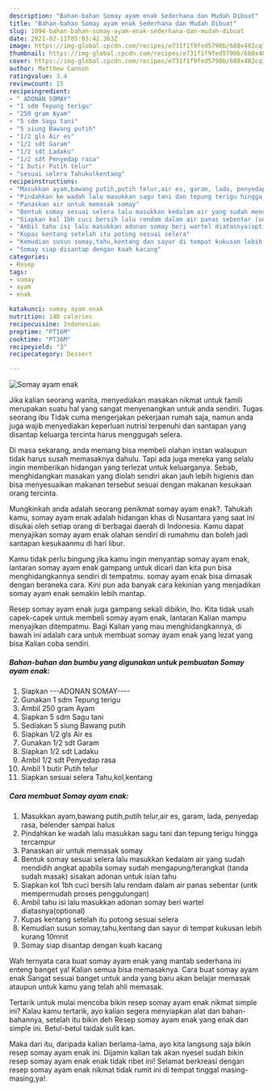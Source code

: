 ```yaml
---
description: "Bahan-bahan Somay ayam enak Sederhana dan Mudah Dibuat"
title: "Bahan-bahan Somay ayam enak Sederhana dan Mudah Dibuat"
slug: 1094-bahan-bahan-somay-ayam-enak-sederhana-dan-mudah-dibuat
date: 2021-02-11T05:03:42.363Z
image: https://img-global.cpcdn.com/recipes/e731f1f9fed5790b/680x482cq70/somay-ayam-enak-foto-resep-utama.jpg
thumbnail: https://img-global.cpcdn.com/recipes/e731f1f9fed5790b/680x482cq70/somay-ayam-enak-foto-resep-utama.jpg
cover: https://img-global.cpcdn.com/recipes/e731f1f9fed5790b/680x482cq70/somay-ayam-enak-foto-resep-utama.jpg
author: Matthew Cannon
ratingvalue: 3.4
reviewcount: 15
recipeingredient:
- " ADONAN SOMAY"
- "1 sdm Tepung terigu"
- "250 gram Ayam"
- "5 sdm Sagu tani"
- "5 siung Bawang putih"
- "1/2 gls Air es"
- "1/2 sdt Garam"
- "1/2 sdt Ladaku"
- "1/2 sdt Penyedap rasa"
- "1 butir Putih telur"
- "sesuai selera Tahukolkentang"
recipeinstructions:
- "Masukkan ayam,bawang putih,putih telur,air es, garam, lada, penyedap rasa, belender sampai halus"
- "Pindahkan ke wadah lalu masukkan sagu tani dan tepung terigu hingga tercampur"
- "Panaskan air untuk memasak somay"
- "Bentuk somay sesuai selera lalu masukkan kedalam air yang sudah mendidih angkat apabila somay sudah mengapung/terangkat (tanda sudah masak) sisakan adonan untuk isian tahu"
- "Siapkan kol 1bh cuci bersih lalu rendam dalam air panas sebentar (untk mempermudah proses penggulungan)"
- "Ambil tahu isi lalu masukkan adonan somay beri wartel diatasnya(optional)"
- "Kupas kentang setelah itu potong sesuai selera"
- "Kemudian susun somay,tahu,kentang dan sayur di tempat kukusan lebih kurang 10mnit"
- "Somay siap disantap dengan kuah kacang"
categories:
- Resep
tags:
- somay
- ayam
- enak

katakunci: somay ayam enak 
nutrition: 140 calories
recipecuisine: Indonesian
preptime: "PT16M"
cooktime: "PT36M"
recipeyield: "3"
recipecategory: Dessert

---
```



![Somay ayam enak](https://img-global.cpcdn.com/recipes/e731f1f9fed5790b/680x482cq70/somay-ayam-enak-foto-resep-utama.jpg)

Jika kalian seorang wanita, menyediakan masakan nikmat untuk famili merupakan suatu hal yang sangat menyenangkan untuk anda sendiri. Tugas seorang ibu Tidak cuma mengerjakan pekerjaan rumah saja, namun anda juga wajib menyediakan keperluan nutrisi terpenuhi dan santapan yang disantap keluarga tercinta harus menggugah selera.

Di masa  sekarang, anda memang bisa membeli olahan instan walaupun tidak harus susah memasaknya dahulu. Tapi ada juga mereka yang selalu ingin memberikan hidangan yang terlezat untuk keluarganya. Sebab, menghidangkan masakan yang diolah sendiri akan jauh lebih higienis dan bisa menyesuaikan makanan tersebut sesuai dengan makanan kesukaan orang tercinta. 



Mungkinkah anda adalah seorang penikmat somay ayam enak?. Tahukah kamu, somay ayam enak adalah hidangan khas di Nusantara yang saat ini disukai oleh setiap orang di berbagai daerah di Indonesia. Kamu dapat menyajikan somay ayam enak olahan sendiri di rumahmu dan boleh jadi santapan kesukaanmu di hari libur.

Kamu tidak perlu bingung jika kamu ingin menyantap somay ayam enak, lantaran somay ayam enak gampang untuk dicari dan kita pun bisa menghidangkannya sendiri di tempatmu. somay ayam enak bisa dimasak dengan beraneka cara. Kini pun ada banyak cara kekinian yang menjadikan somay ayam enak semakin lebih mantap.

Resep somay ayam enak juga gampang sekali dibikin, lho. Kita tidak usah capek-capek untuk membeli somay ayam enak, lantaran Kalian mampu menyajikan ditempatmu. Bagi Kalian yang mau menghidangkannya, di bawah ini adalah cara untuk membuat somay ayam enak yang lezat yang bisa Kalian coba sendiri.

<!--inarticleads1-->

##### Bahan-bahan dan bumbu yang digunakan untuk pembuatan Somay ayam enak:

1. Siapkan  ---ADONAN SOMAY----
1. Gunakan 1 sdm Tepung terigu
1. Ambil 250 gram Ayam
1. Siapkan 5 sdm Sagu tani
1. Sediakan 5 siung Bawang putih
1. Siapkan 1/2 gls Air es
1. Gunakan 1/2 sdt Garam
1. Siapkan 1/2 sdt Ladaku
1. Ambil 1/2 sdt Penyedap rasa
1. Ambil 1 butir Putih telur
1. Siapkan sesuai selera Tahu,kol,kentang




<!--inarticleads2-->

##### Cara membuat Somay ayam enak:

1. Masukkan ayam,bawang putih,putih telur,air es, garam, lada, penyedap rasa, belender sampai halus
1. Pindahkan ke wadah lalu masukkan sagu tani dan tepung terigu hingga tercampur
1. Panaskan air untuk memasak somay
1. Bentuk somay sesuai selera lalu masukkan kedalam air yang sudah mendidih angkat apabila somay sudah mengapung/terangkat (tanda sudah masak) sisakan adonan untuk isian tahu
1. Siapkan kol 1bh cuci bersih lalu rendam dalam air panas sebentar (untk mempermudah proses penggulungan)
1. Ambil tahu isi lalu masukkan adonan somay beri wartel diatasnya(optional)
1. Kupas kentang setelah itu potong sesuai selera
1. Kemudian susun somay,tahu,kentang dan sayur di tempat kukusan lebih kurang 10mnit
1. Somay siap disantap dengan kuah kacang




Wah ternyata cara buat somay ayam enak yang mantab sederhana ini enteng banget ya! Kalian semua bisa memasaknya. Cara buat somay ayam enak Sangat sesuai banget untuk anda yang baru akan belajar memasak ataupun untuk kamu yang telah ahli memasak.

Tertarik untuk mulai mencoba bikin resep somay ayam enak nikmat simple ini? Kalau kamu tertarik, ayo kalian segera menyiapkan alat dan bahan-bahannya, setelah itu bikin deh Resep somay ayam enak yang enak dan simple ini. Betul-betul taidak sulit kan. 

Maka dari itu, daripada kalian berlama-lama, ayo kita langsung saja bikin resep somay ayam enak ini. Dijamin kalian tak akan nyesel sudah bikin resep somay ayam enak enak tidak ribet ini! Selamat berkreasi dengan resep somay ayam enak nikmat tidak rumit ini di tempat tinggal masing-masing,ya!.

